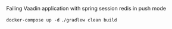 Failing Vaadin application with spring session redis in push mode


`docker-compose up -d`
`./gradlew clean build`
